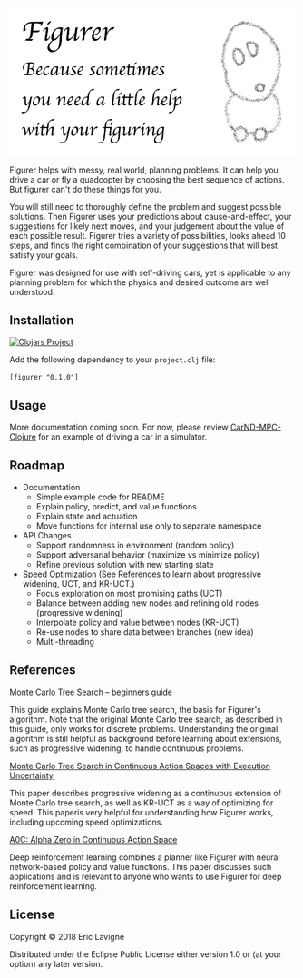![Figurer: Sometimes you need a little help with your figuring](https://github.com/ericlavigne/figurer/raw/master/images/figurer.png)

Figurer helps with messy, real world, planning problems. It can help
you drive a car or fly a quadcopter by choosing the best sequence
of actions. But figurer can't do these things for you.

You will still need to thoroughly define the problem and suggest possible
solutions. Then Figurer uses your predictions about cause-and-effect, your
suggestions for likely next moves, and your judgement about the value of
each possible result. Figurer tries a variety of possibilities,
looks ahead 10 steps, and finds the right combination of your suggestions
that will best satisfy your goals.

Figurer was designed for use with self-driving cars, yet is applicable
to any planning problem for which the physics and desired outcome are
well understood.

## Installation

[![Clojars Project](https://img.shields.io/clojars/v/figurer.svg)](https://clojars.org/figurer)

Add the following dependency to your `project.clj` file:

    [figurer "0.1.0"]

## Usage

More documentation coming soon. For now, please review
[CarND-MPC-Clojure](https://github.com/ericlavigne/CarND-MPC-Clojure)
for an example of driving a car in a simulator.

## Roadmap

- Documentation
  - Simple example code for README
  - Explain policy, predict, and value functions
  - Explain state and actuation
  - Move functions for internal use only to separate namespace
- API Changes
  - Support randomness in environment (random policy)
  - Support adversarial behavior (maximize vs minimize policy)
  - Refine previous solution with new starting state
- Speed Optimization (See References to learn about progressive widening, UCT, and KR-UCT.)
  - Focus exploration on most promising paths (UCT)
  - Balance between adding new nodes and refining old nodes (progressive widening)
  - Interpolate policy and value between nodes (KR-UCT)
  - Re-use nodes to share data between branches (new idea)
  - Multi-threading

## References

[Monte Carlo Tree Search – beginners guide](https://int8.io/monte-carlo-tree-search-beginners-guide/)

This guide explains Monte Carlo tree search, the basis for Figurer's algorithm. Note that
the original Monte Carlo tree search, as described in this guide, only works for discrete
problems. Understanding the original algorithm is still helpful as background before
learning about extensions, such as progressive widening, to handle continuous problems.

[Monte Carlo Tree Search in Continuous Action Spaces with Execution Uncertainty](https://github.com/ericlavigne/figurer/raw/master/doc/ijcai-16-104.pdf)

This paper describes progressive widening as a continuous extension of Monte Carlo tree
search, as well as KR-UCT as a way of optimizing for speed. This paperis very helpful for
understanding how Figurer works, including upcoming speed optimizations.

[A0C: Alpha Zero in Continuous Action Space](https://github.com/ericlavigne/figurer/raw/master/doc/arxiv-1805-09613.pdf)

Deep reinforcement learning combines a planner like Figurer with neural network-based
policy and value functions. This paper discusses such applications and is relevant to
anyone who wants to use Figurer for deep reinforcement learning.

## License

Copyright © 2018 Eric Lavigne

Distributed under the Eclipse Public License either version 1.0 or (at
your option) any later version.
